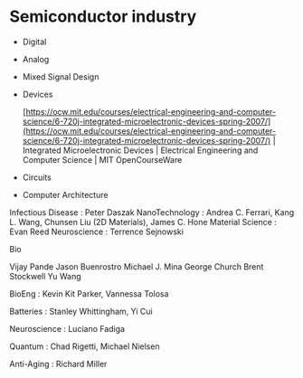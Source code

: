 # Semiconductor industry

* Digital
* Analog
* Mixed Signal Design
*   Devices&#x20;

    [https://ocw.mit.edu/courses/electrical-engineering-and-computer-science/6-720j-integrated-microelectronic-devices-spring-2007/](https://ocw.mit.edu/courses/electrical-engineering-and-computer-science/6-720j-integrated-microelectronic-devices-spring-2007/) | Integrated Microelectronic Devices | Electrical Engineering and Computer Science | MIT OpenCourseWare
* Circuits&#x20;
* Computer Architecture&#x20;

Infectious Disease : Peter Daszak NanoTechnology : Andrea C. Ferrari, Kang L. Wang, Chunsen Liu (2D Materials), James C. Hone Material Science : Evan Reed Neuroscience : Terrence Sejnowski

Bio

Vijay Pande Jason Buenrostro Michael J. Mina George Church Brent Stockwell Yu Wang

BioEng : Kevin Kit Parker, Vannessa Tolosa

Batteries : Stanley Whittingham, Yi Cui

Neuroscience : Luciano Fadiga

Quantum : Chad Rigetti, Michael Nielsen

Anti-Aging : Richard Miller
